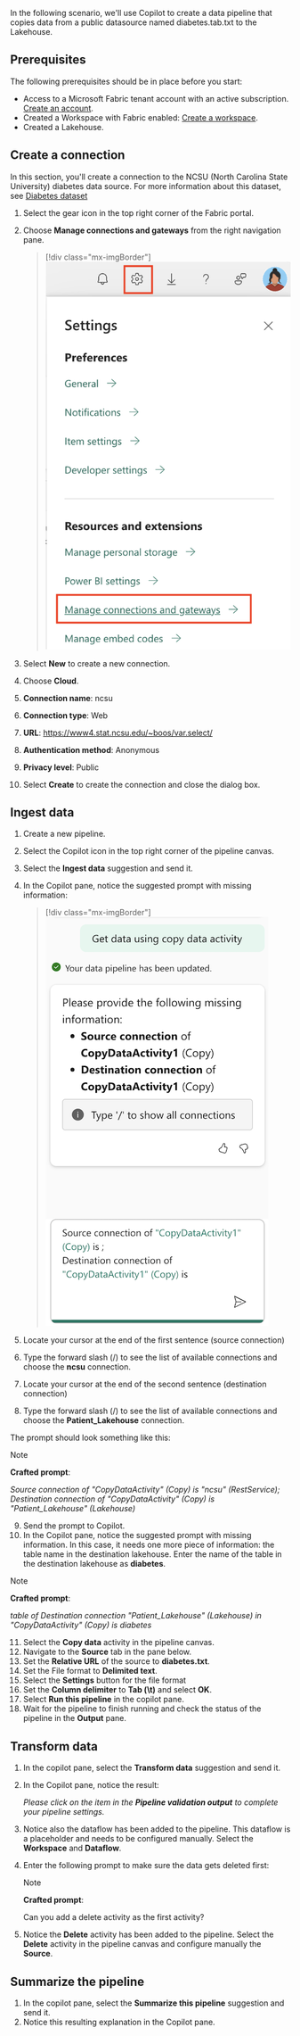 In the following scenario, we'll use Copilot to create a data pipeline that copies data from a public datasource named diabetes.tab.txt to the Lakehouse. 

## Prerequisites

The following prerequisites should be in place before you start:

- Access to a Microsoft Fabric tenant account with an active subscription. [Create an account](https://azure.microsoft.com/free/).
- Created a Workspace with Fabric enabled: [Create a workspace](/fabric/fundamentals/create-workspaces).
- Created a Lakehouse.

## Create a connection 

In this section, you'll create a connection to the NCSU (North Carolina State University) diabetes data source. For more information about this dataset, see [Diabetes dataset](/azure/open-datasets/dataset-diabetes?tabs=azureml-opendatasets)

1. Select the gear icon in the top right corner of the Fabric portal.
2. Choose **Manage connections and gateways** from the right navigation pane.

   > [!div class="mx-imgBorder"]
   > [![Screenshot of the Fabric settings with gear icon and 'manage connections and gateways highlighted'.](../media/manage-connections.png)](../media/manage-connections.png#lightbox)

3. Select **New** to create a new connection.
4. Choose **Cloud**.
5. **Connection name**: ncsu
6. **Connection type**: Web
7. **URL**: https://www4.stat.ncsu.edu/~boos/var.select/
8. **Authentication method**: Anonymous
9. **Privacy level**: Public
10. Select **Create** to create the connection and close the dialog box.

## Ingest data

1. Create a new pipeline.
2. Select the Copilot icon in the top right corner of the pipeline canvas.
3. Select the **Ingest data** suggestion and send it.
4. In the Copilot pane, notice the suggested prompt with missing information:

   > [!div class="mx-imgBorder"]
   > [![Screenshot of the pipeline copilot suggestion.](../media/pipeline-00.png)](../media/pipeline-00.png#lightbox)

5. Locate your cursor at the end of the first sentence (source connection)
6. Type the forward slash (/) to see the list of available connections and choose the **ncsu** connection.
7. Locate your cursor at the end of the second sentence (destination connection)
8. Type the forward slash (/) to see the list of available connections and choose the **Patient_Lakehouse** connection.
   
The prompt should look something like this:

   > [!NOTE]
   > **Crafted prompt**:
   >
   > _Source connection of "CopyDataActivity" (Copy) is "ncsu" (RestService);_
   > _Destination connection of "CopyDataActivity" (Copy) is "Patient_Lakehouse" (Lakehouse)_

9. Send the prompt to Copilot.
10. In the Copilot pane, notice the suggested prompt with missing information. In this case, it needs one more piece of information: the table name in the destination lakehouse. Enter the name of the table in the destination lakehouse as **diabetes**.
   
   > [!NOTE]
   > **Crafted prompt**:
   >
   > _table of Destination connection "Patient_Lakehouse" (Lakehouse) in "CopyDataActivity" (Copy) is diabetes_

11. Select the **Copy data** activity in the pipeline canvas.
12. Navigate to the **Source** tab in the pane below.
13. Set the **Relative URL** of the source to **diabetes.txt**.
14. Set the File format to **Delimited text**.
15. Select the **Settings** button for the file format
16. Set the **Column delimiter** to **Tab (\t)** and select **OK**.
17. Select **Run this pipeline** in the copilot pane.
18. Wait for the pipeline to finish running and check the status of the pipeline in the **Output** pane.

## Transform data

1. In the copilot pane, select the **Transform data** suggestion and send it.
2. In the Copilot pane, notice the result:

   _Please click on the item in the **Pipeline validation output** to complete your pipeline settings._
   
3. Notice also the dataflow has been added to the pipeline. This dataflow is a placeholder and needs to be configured manually. Select the **Workspace** and **Dataflow**. 

4. Enter the following prompt to make sure the data gets deleted first:

   > [!NOTE]
   > **Crafted prompt**:
   >
   > Can you add a delete activity as the first activity?

5. Notice the **Delete** activity has been added to the pipeline. Select the **Delete** activity in the pipeline canvas and configure manually the **Source**.

## Summarize the pipeline

1. In the copilot pane, select the **Summarize this pipeline** suggestion and send it.
2. Notice this resulting explanation in the Copilot pane.

